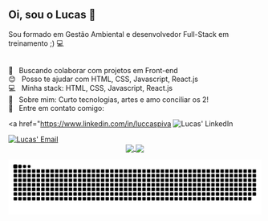 ## Oi, sou o Lucas :wave:
Sou formado em Gestão Ambiental e desenvolvedor Full-Stack em treinamento ;) :computer:

 <br/> :purple_heart: &nbsp; Buscando colaborar com projetos em Front-end
 <br/> :blush: &nbsp; Posso te ajudar com HTML, CSS, Javascript, React.js
 <br/> :computer: &nbsp; Minha stack: HTML, CSS, Javascript, React.js
 <br/> :speech_balloon:  &nbsp; Sobre mim: Curto tecnologias, artes e amo conciliar os 2!
<br/> :email: &nbsp; Entre em contato comigo: <br> 

<a href="https://www.linkedin.com/in/luccaspiva 
<img alt="Lucas' LinkedIn" src="https://img.shields.io/badge/LinkedIn-0077B5?style=for-the-badge&logo=linkedin&logoColor=white"/> 
</a>

<a href="mailto:lucas.p.dias@outlook.com"> 
<img alt="Lucas' Email" src="https://img.shields.io/badge/Gmail-D14836?style=for-the-badge&logo=gmail&logoColor=white" />
</a>

<br/>
<div  align="center"> 
  <a href="https://github.com/luccaspiva">
  <img height="150em"   align="center" src="https://github-readme-stats.vercel.app/api?username=luccaspiva&show_icons=true&theme=tokyonight&include_all_commits=true&count_private=true"/>
  <img height="150em"  align="center" src="https://github-readme-stats.vercel.app/api/top-langs/?username=luccaspiva&&layout=compact&hide=shell&theme=tokyonight"/>

  ![Snake animation](https://github.com/ellen2121/ellen2121/blob/output/github-contribution-grid-snake.svg)

</div>
